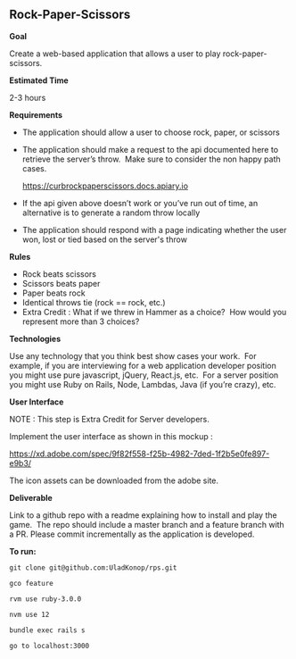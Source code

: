 ## Rock-Paper-Scissors

**Goal**

Create a web-based application that allows a user to play rock-paper-scissors.

**Estimated Time**

2-3 hours

**Requirements**

- The application should allow a user to choose rock, paper, or scissors
- The application should make a request to the api documented here to retrieve the server’s throw.  Make sure to consider the non happy path cases.

    https://curbrockpaperscissors.docs.apiary.io


- If the api given above doesn’t work or you’ve run out of time, an alternative is to generate a random throw locally

- The application should respond with a page indicating whether the user won, lost or tied based on the server's throw

**Rules**

- Rock beats scissors
- Scissors beats paper
- Paper beats rock
- Identical throws tie (rock == rock, etc.)
- Extra Credit : What if we threw in Hammer as a choice?  How would you represent more than 3 choices?

**Technologies**

Use any technology that you think best show cases your work.  For example, if you are interviewing for a web application developer position you might use pure javascript, jQuery, React.js, etc.  For a server position you might use Ruby on Rails, Node, Lambdas, Java (if you’re crazy), etc.

**User Interface**

NOTE : This step is Extra Credit for Server developers.

Implement the user interface as shown in this mockup :

https://xd.adobe.com/spec/9f82f558-f25b-4982-7ded-1f2b5e0fe897-e9b3/

The icon assets can be downloaded from the adobe site.

**Deliverable**

Link to a github repo with a readme explaining how to install and play the game.  The repo should include a master branch and a feature branch with a PR.  Please commit incrementally as the application is developed.

**To run:**
```
git clone git@github.com:UladKonop/rps.git

gco feature

rvm use ruby-3.0.0

nvm use 12

bundle exec rails s

go to localhost:3000
```
